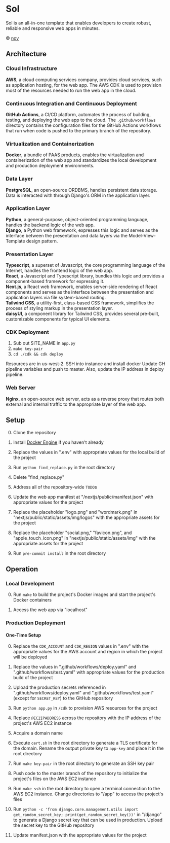 # Sol

Sol is an all-in-one template that enables developers to create robust, reliable and responsive web apps in minutes.

© [nov](https://github.com/nov-solutions)

## Architecture

### Cloud Infrastructure

**AWS**, a cloud computing services company, provides cloud services, such as application hosting, for the web app. The AWS CDK is used to provision most of the resources needed to run the web app in the cloud.

### Continuous Integration and Continuous Deployment

**GitHub Actions**, a CI/CD platform, automates the process of building, testing, and deploying the web app to the cloud. The `.github/workflows` directory contains the configuration files for the GitHub Actions workflows that run when code is pushed to the primary branch of the repository.

### Virtualization and Containerization

**Docker**, a bundle of PAAS products, enables the virtualization and containerization of the web app and standardizes the local development and production deployment environments.

### Data Layer

**PostgreSQL**, an open-source ORDBMS, handles persistent data storage.\
Data is interacted with through Django's ORM in the application layer.

### Application Layer

**Python**, a general-purpose, object-oriented programming language, handles the backend logic of the web app.\
**Django**, a Python web framework, expresses this logic and serves as the interface between the presentation and data layers via the Model-View-Template design pattern.

### Presentation Layer

**Typescript**, a superset of Javascript, the core programming language of the Internet, handles the frontend logic of the web app.\
**React**, a Javascript and Typescript library, bundles this logic and provides a component-based framework for expressing it.\
**Next.js**, a React web framework, enables server-side rendering of React components and serves as the interface between the presentation and application layers via file system-based routing.\
**Tailwind CSS**, a utility-first, class-based CSS framework, simplifies the process of styling markup in the presentation layer.\
**daisyUI**, a component library for Tailwind CSS, provides several pre-built, customizable components for typical UI elements.

### CDK Deployment

1. Sub out SITE_NAME in `app.py`
2. `make key-pair`
3. `cd ./cdk && cdk deploy`

Resources are in us-west-2.
SSH into instance and install docker
Update GH pipeline variables and push to master. Also, update the IP address in deploy pipeline.

### Web Server

**Nginx**, an open-source web server, acts as a reverse proxy that routes both external and internal traffic to the appropriate layer of the web app.

## Setup

0. Clone the repository

1. Install [Docker Engine](https://docs.docker.com/engine/install/) if you haven't already

2. Replace the values in ".env" with appropriate values for the local build of the project

3. Run `python find_replace.py` in the root directory

4. Delete "find_replace.py"

5. Address all of the repository-wide `TODO`s

6. Update the web app manifest at "/nextjs/public/manifest.json" with appropriate values for the project

7. Replace the placeholder "logo.png" and "wordmark.png" in "nextjs/public/static/assets/img/logos" with the appropriate assets for the project

8. Replace the placeholder "social.png," "favicon.png", and "apple_touch_icon.png" in "nextjs/public/static/assets/img" with the appropriate assets for the project

9. Run `pre-commit install` in the root directory

## Operation

### Local Development

0. Run `make` to build the project's Docker images and start the project's Docker containers

1. Access the web app via "localhost"

### Production Deployment

#### One-Time Setup

0. Replace the `CDK_ACCOUNT` and `CDK_REGION` values in ".env" with the appropriate values for the AWS account and region in which the project will be deployed

1. Replace the values in ".github/workflows/deploy.yaml" and ".github/workflows/test.yaml" with appropriate values for the production build of the project

2. Upload the production secrets referenced in ".github/workflows/deploy.yaml" and ".github/workflows/test.yaml" (except for `SECRET_KEY`) to the GitHub repository

3. Run `python app.py` in `/cdk` to provision AWS resources for the project

4. Replace `@EC2IPADDRESS` across the repository with the IP address of the project's AWS EC2 instance

5. Acquire a domain name

6. Execute `cert.sh` in the root directory to generate a TLS certificate for the domain. Rename the output private key to `app-key` and place it in the root directory

7. Run `make key-pair` in the root directory to generate an SSH key pair

8. Push code to the master branch of the repository to initialize the project's files on the AWS EC2 instance

9. Run `make ssh` in the root directory to open a terminal connection to the AWS EC2 instance. Change directories to "/app" to access the project's files

10. Run `python -c 'from django.core.management.utils import get_random_secret_key; print(get_random_secret_key())'` in "/django" to generate a Django secret key that can be used in production. Upload the secret key to the GitHub repository

11. Update manifest.json with the appropriate values for the project

